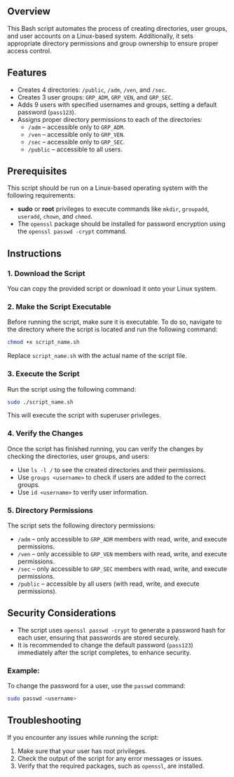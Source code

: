 ## Overview
This Bash script automates the process of creating directories, user groups, and user accounts on a Linux-based system. Additionally, it sets appropriate directory permissions and group ownership to ensure proper access control.

## Features
- Creates 4 directories: `/public`, `/adm`, `/ven`, and `/sec`.
- Creates 3 user groups: `GRP_ADM`, `GRP_VEN`, and `GRP_SEC`.
- Adds 9 users with specified usernames and groups, setting a default password (`pass123`).
- Assigns proper directory permissions to each of the directories:
  - `/adm` – accessible only to `GRP_ADM`.
  - `/ven` – accessible only to `GRP_VEN`.
  - `/sec` – accessible only to `GRP_SEC`.
  - `/public` – accessible to all users.
  
## Prerequisites
This script should be run on a Linux-based operating system with the following requirements:
- **sudo** or **root** privileges to execute commands like `mkdir`, `groupadd`, `useradd`, `chown`, and `chmod`.
- The `openssl` package should be installed for password encryption using the `openssl passwd -crypt` command.

## Instructions

### 1. Download the Script
You can copy the provided script or download it onto your Linux system.

### 2. Make the Script Executable
Before running the script, make sure it is executable. To do so, navigate to the directory where the script is located and run the following command:
```bash
chmod +x script_name.sh
```
Replace `script_name.sh` with the actual name of the script file.

### 3. Execute the Script
Run the script using the following command:
```bash
sudo ./script_name.sh
```
This will execute the script with superuser privileges.

### 4. Verify the Changes
Once the script has finished running, you can verify the changes by checking the directories, user groups, and users:
- Use `ls -l /` to see the created directories and their permissions.
- Use `groups <username>` to check if users are added to the correct groups.
- Use `id <username>` to verify user information.

### 5. Directory Permissions
The script sets the following directory permissions:
- `/adm` – only accessible to `GRP_ADM` members with read, write, and execute permissions.
- `/ven` – only accessible to `GRP_VEN` members with read, write, and execute permissions.
- `/sec` – only accessible to `GRP_SEC` members with read, write, and execute permissions.
- `/public` – accessible by all users (with read, write, and execute permissions).

## Security Considerations
- The script uses `openssl passwd -crypt` to generate a password hash for each user, ensuring that passwords are stored securely.
- It is recommended to change the default password (`pass123`) immediately after the script completes, to enhance security.

### Example:
To change the password for a user, use the `passwd` command:
```bash
sudo passwd <username>
```

## Troubleshooting
If you encounter any issues while running the script:
1. Make sure that your user has root privileges.
2. Check the output of the script for any error messages or issues.
3. Verify that the required packages, such as `openssl`, are installed.
